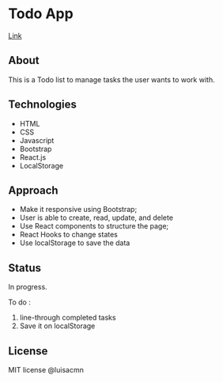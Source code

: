 # Todo App
[Link](https://csb-bxpsmf.netlify.app/)

## About
This is a Todo list to manage tasks the user wants to work with. 

## Technologies
- HTML
- CSS
- Javascript
- Bootstrap
- React.js
- LocalStorage

## Approach
- Make it responsive using Bootstrap;
- User is able to create, read, update, and delete  
- Use React components to structure the page;
- React Hooks to change states
- Use localStorage to save the data

## Status
In progress.

To do :
1. line-through completed tasks
2. Save it on localStorage

## License
MIT license @luisacmn
